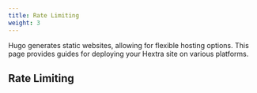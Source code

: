 ```yaml
---
title: Rate Limiting
weight: 3
---
```


Hugo generates static websites, allowing for flexible hosting options.
This page provides guides for deploying your Hextra site on various platforms.

<!--more-->


## Rate Limiting